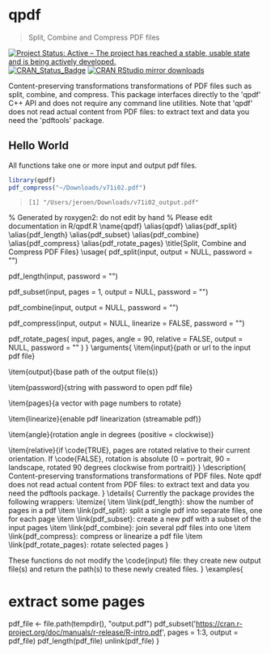 # qpdf

> Split, Combine and Compress PDF files

[![Project Status: Active – The project has reached a stable, usable state and is being actively developed.](https://www.repostatus.org/badges/latest/active.svg)](https://www.repostatus.org/#active)
[![CRAN_Status_Badge](http://www.r-pkg.org/badges/version/qpdf)](http://cran.r-project.org/package=qpdf)
[![CRAN RStudio mirror downloads](http://cranlogs.r-pkg.org/badges/qpdf)](http://cran.r-project.org/web/packages/qpdf/index.html)

Content-preserving transformations transformations of PDF files such as split, combine, and compress. This package interfaces directly to the 'qpdf' C++ API and does not require any command line utilities. Note that 'qpdf' does not read actual content from PDF files: to extract text and data you need the 'pdftools' package.


## Hello World

All functions take one or more input and output pdf files.

```r
library(qpdf)
pdf_compress("~/Downloads/v71i02.pdf")
```

> ```
> [1] "/Users/jeroen/Downloads/v71i02_output.pdf"
> ```
% Generated by roxygen2: do not edit by hand
% Please edit documentation in R/qpdf.R
\name{qpdf}
\alias{qpdf}
\alias{pdf_split}
\alias{pdf_length}
\alias{pdf_subset}
\alias{pdf_combine}
\alias{pdf_compress}
\alias{pdf_rotate_pages}
\title{Split, Combine and Compress PDF Files}
\usage{
pdf_split(input, output = NULL, password = "")

pdf_length(input, password = "")

pdf_subset(input, pages = 1, output = NULL, password = "")

pdf_combine(input, output = NULL, password = "")

pdf_compress(input, output = NULL, linearize = FALSE, password = "")

pdf_rotate_pages(
  input,
  pages,
  angle = 90,
  relative = FALSE,
  output = NULL,
  password = ""
)
}
\arguments{
\item{input}{path or url to the input pdf file}

\item{output}{base path of the output file(s)}

\item{password}{string with password to open pdf file}

\item{pages}{a vector with page numbers to rotate}

\item{linearize}{enable pdf linearization (streamable pdf)}

\item{angle}{rotation angle in degrees (positive = clockwise)}

\item{relative}{if \code{TRUE}, pages are rotated relative to their current orientation. If \code{FALSE}, rotation is absolute (0 = portrait, 90 = landscape, rotated 90 degrees clockwise from portrait)}
}
\description{
Content-preserving transformations transformations of PDF files. Note qpdf does
not read actual content from PDF files: to extract text and data you need the
pdftools package.
}
\details{
Currently the package provides the following wrappers:
\itemize{
\item \link{pdf_length}: show the number of pages in a pdf
\item \link{pdf_split}: split a single pdf into separate files, one for each page
\item \link{pdf_subset}: create a new pdf with a subset of the input pages
\item \link{pdf_combine}: join several pdf files into one
\item \link{pdf_compress}: compress or linearize a pdf file
\item \link{pdf_rotate_pages}: rotate selected pages
}

These functions do not modify the \code{input} file: they create new output file(s)
and return the path(s) to these newly created files.
}
\examples{
# extract some pages
pdf_file <- file.path(tempdir(), "output.pdf")
pdf_subset('https://cran.r-project.org/doc/manuals/r-release/R-intro.pdf',
  pages = 1:3, output = pdf_file)
pdf_length(pdf_file)
unlink(pdf_file)
}
